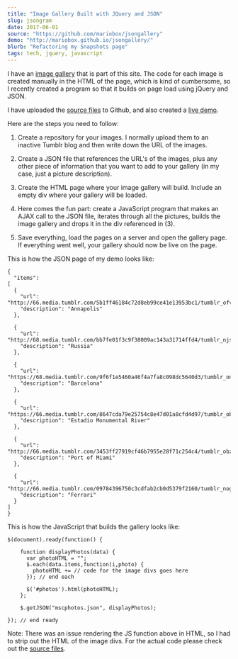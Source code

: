 ```yaml
---
title: "Image Gallery Built with JQuery and JSON"
slug: jsongram
date: 2017-06-01
source: "https://github.com/mariobox/jsongallery"
demo: "http://mariobox.github.io/jsongallery/"
blurb: "Refactoring my Snapshots page"
tags: tech, jquery, javascript
---
```


I have an [image gallery](../snapshots) that is part of this site. The code for each image is created manually in the HTML of the page, which is kind of cumbersome, so I recently created a program so that it builds on page load using jQuery and JSON.

I have uploaded the [source files](https://github.com/mariobox/jsongallery) to Github, and also created a [live demo](http://mariobox.github.io/jsongallery/).

Here are the steps you need to follow:

1. Create a repository for your images. I normally upload them to an inactive Tumblr blog and then write down the URL of the images.

2. Create a JSON file that references the URL's of the images, plus any other piece of information that you want to add to your gallery (in my case, just a picture description).

3. Create the HTML page where your image gallery will build. Include an empty div where your gallery will be loaded.

4. Here comes the fun part: create a JavaScript program that makes an AJAX call to the JSON file, iterates through all the pictures, builds the image gallery and drops it in the div referenced in (3).

5. Save everything, load the pages on a server and open the gallery page. If everything went well, your gallery should now be live on the page.

This is how the JSON page of my demo looks like:

<pre><code>{
  "items": 
[
  {
    "url": "http://66.media.tumblr.com/5b1ff46184c72d8eb99ce41e13953bc1/tumblr_ofv7d2aqfP1qz7ur9o2_540.jpg",
    "description": "Annapolis"
  },

  {
    "url": "http://68.media.tumblr.com/bb7fe01f3c9f38009ac143a31714ffd4/tumblr_njsbfyVTKX1qz7ur9o1_540.jpg",
    "description": "Russia"
  },

  {
    "url": "https://68.media.tumblr.com/9f6f1e5460a46f4a7fa8c098dc5640d3/tumblr_on36eqLWVA1qz7ur9o1_540.jpg",
    "description": "Barcelona"
  },

  {
    "url": "https://66.media.tumblr.com/8647cda79e25754c8e47d01a8cfd4d97/tumblr_obzannm7fP1qz7ur9o1_540.jpg",
    "description": "Estadio Monumental River"
  },
  
  {
    "url": "http://66.media.tumblr.com/3453ff27919cf46b7955e28f71c254c4/tumblr_obza4vDzSq1qz7ur9o1_540.jpg",
    "description": "Port of Miami"
  },

  {
    "url": "http://66.media.tumblr.com/09784396750c3cdfab2cb0d5379f2160/tumblr_nogpcm9V3V1qz7ur9o7_540.jpg",
    "description": "Ferrari"
  }
]
}</code></pre>

This is how the JavaScript that builds the gallery looks like:

<pre><code>$(document).ready(function() {
    
    function displayPhotos(data) {
      var photoHTML = "";
      $.each(data.items,function(i,photo) {
        photoHTML += // code for the image divs goes here
      }); // end each
      
      $('#photos').html(photoHTML);
    };

    $.getJSON("mscphotos.json", displayPhotos);

}); // end ready</code></pre>

Note: There was an issue rendering the JS function above in HTML, so I had to strip out the HTML of the image divs. For the actual code please check out the <a href="https://github.com/mariobox/jsongallery">source files</a>.


